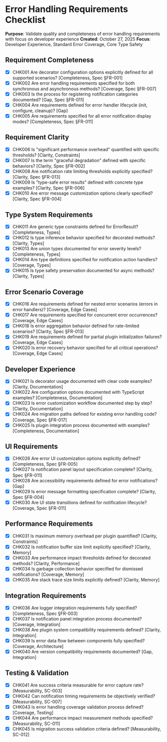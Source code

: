 # Error Handling Requirements Checklist

**Purpose**: Validate quality and completeness of error handling requirements with focus on developer experience
**Created**: October 27, 2025
**Focus**: Developer Experience, Standard Error Coverage, Core Type Safety

## Requirement Completeness

- [x] CHK001 Are decorator configuration options explicitly defined for all supported scenarios? [Completeness, Spec §FR-001]
- [x] CHK002 Are error handling requirements specified for both synchronous and asynchronous methods? [Coverage, Spec §FR-007]
- [x] CHK003 Is the process for registering notification categories documented? [Gap, Spec §FR-011]
- [x] CHK004 Are requirements defined for error handler lifecycle (init, configure, cleanup)? [Gap]
- [x] CHK005 Are requirements specified for all error notification display modes? [Completeness, Spec §FR-011]

## Requirement Clarity

- [x] CHK006 Is "significant performance overhead" quantified with specific thresholds? [Clarity, Constraints]
- [x] CHK007 Is the term "graceful degradation" defined with specific behaviors? [Clarity, Spec §FR-002]
- [x] CHK008 Are notification rate limiting thresholds explicitly specified? [Clarity, Spec §FR-013]
- [x] CHK009 Is "type-safe error results" defined with concrete type examples? [Clarity, Spec §FR-006]
- [x] CHK010 Are error message customization options clearly specified? [Clarity, Spec §FR-004]

## Type System Requirements

- [x] CHK011 Are generic type constraints defined for ErrorResult<T>? [Completeness, Types]
- [x] CHK012 Is type inference behavior specified for decorated methods? [Clarity, Types]
- [x] CHK013 Are union types documented for error severity levels? [Completeness, Types]
- [x] CHK014 Are type definitions specified for notification action handlers? [Coverage, Types]
- [x] CHK015 Is type safety preservation documented for async methods? [Clarity, Types]

## Error Scenario Coverage

- [x] CHK016 Are requirements defined for nested error scenarios (errors in error handlers)? [Coverage, Edge Cases]
- [x] CHK017 Are requirements specified for concurrent error occurrences? [Coverage, Edge Cases]
- [x] CHK018 Is error aggregation behavior defined for rate-limited scenarios? [Clarity, Spec §FR-013]
- [x] CHK019 Are requirements defined for partial plugin initialization failures? [Coverage, Edge Cases]
- [x] CHK020 Is error recovery behavior specified for all critical operations? [Coverage, Edge Cases]

## Developer Experience

- [x] CHK021 Is decorator usage documented with clear code examples? [Clarity, Documentation]
- [x] CHK022 Are configuration options documented with TypeScript examples? [Completeness, Documentation]
- [x] CHK023 Is error customization workflow documented step by step? [Clarity, Documentation]
- [x] CHK024 Are migration paths defined for existing error handling code? [Coverage, Spec §FR-017]
- [x] CHK025 Is plugin integration process documented with examples? [Completeness, Documentation]

## UI Requirements

- [x] CHK026 Are error UI customization options explicitly defined? [Completeness, Spec §FR-005]
- [x] CHK027 Is notification panel layout specification complete? [Clarity, Spec §FR-011]
- [x] CHK028 Are accessibility requirements defined for error notifications? [Gap]
- [x] CHK029 Is error message formatting specification complete? [Clarity, Spec §FR-004]
- [x] CHK030 Are UI state transitions defined for notification lifecycle? [Coverage, Spec §FR-011]

## Performance Requirements

- [x] CHK031 Is maximum memory overhead per plugin quantified? [Clarity, Constraints]
- [x] CHK032 Is notification buffer size limit explicitly specified? [Clarity, Memory]
- [x] CHK033 Are performance impact thresholds defined for decorated methods? [Clarity, Performance]
- [x] CHK034 Is garbage collection behavior specified for dismissed notifications? [Coverage, Memory]
- [x] CHK035 Are stack trace size limits explicitly defined? [Clarity, Memory]

## Integration Requirements

- [x] CHK036 Are logger integration requirements fully specified? [Completeness, Spec §FR-003]
- [x] CHK037 Is notification panel integration process documented? [Coverage, Integration]
- [x] CHK038 Are plugin system compatibility requirements defined? [Clarity, Integration]
- [x] CHK039 Is error data flow between components fully specified? [Coverage, Architecture]
- [x] CHK040 Are version compatibility requirements documented? [Gap, Integration]

## Testing & Validation

- [x] CHK041 Are success criteria measurable for error capture rate? [Measurability, SC-003]
- [x] CHK042 Can notification timing requirements be objectively verified? [Measurability, SC-007]
- [x] CHK043 Is error handling coverage validation process defined? [Coverage, Testing]
- [x] CHK044 Are performance impact measurement methods specified? [Measurability, SC-011]
- [x] CHK045 Is migration success validation criteria defined? [Measurability, SC-012]